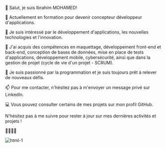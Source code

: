 👋 Salut, je suis Ibrahim MOHAMED!

🔭 Actuellement en formation pour devenir concepteur développeur d'applications.

👀 Je suis intéressé par le développement d'applications, les nouvelles technologies et l'innovation.

🌱 J'ai acquis des compétences en maquettage, développement front-end et back-end, conception de bases de données, mise en place de tests d'applications, développement mobile, cybersécurité, ainsi que dans la gestion de projet (cycle de vie d'un projet - SCRUM).

💞️ Je suis passionné par la programmation et je suis toujours prêt à relever de nouveaux défis.

📫 Pour me contacter, n'hésitez pas à m'envoyer un message privé sur LinkedIn.

💻 Vous pouvez consulter certains de mes projets sur mon profil GitHub.

N'hésitez pas à me suivre pour rester à jour sur mes dernières activités et projets !

👨‍💻🚀🌟


![html-1](https://user-images.githubusercontent.com/95748040/232732203-679de77d-b256-4f26-aad0-352a0c8a4970.svg)
